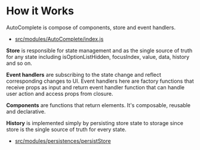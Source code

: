 # How it Works

AutoComplete is compose of components, store and event handlers.
- [src/modules/AutoComplete/index.js](./src/modules/AutoComplete/index.js)

__Store__ is responsible for state management and as the single source of truth for any state including isOptionListHidden, focusIndex, value, data, history and so on.

__Event handlers__ are subscribing to the state change and reflect corresponding changes to UI. Event handlers here are factory functions that receive props as input and return event handler function that can handle user action and access props from closure.

__Components__ are functions that return elements. It's composable, reusable and declarative.

__History__ is implemented simply by persisting store state to storage since store is the single source of truth for every state.
- [src/modules/persistences/persistStore](./src/modules/persistences/persistStore)
